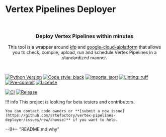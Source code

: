 # Vertex Pipelines Deployer
<br />
<div align="center">
    <!-- <h1 align="center">Vertex Pipelines Deployer</h1> -->
    <h3 align="center">Deploy Vertex Pipelines within minutes</h3>
        <p align="center">
        This tool is a wrapper around <a href="https://www.kubeflow.org/docs/components/pipelines/v2/hello-world/">kfp</a> and <a href="https://cloud.google.com/python/docs/reference/aiplatform/latest">google-cloud-aiplatform</a> that allows you to check, compile, upload, run and schedule Vertex Pipelines in a standardized manner.
        </p>
</div>
</br>

<!-- PROJECT SHIELDS -->
[![Python Version](https://img.shields.io/badge/Python-3.8_3.9_3.10-blue?logo=python)](#supported-python-versions)
[![Code style: black](https://img.shields.io/badge/code%20style-black-000000.svg)](https://github.com/psf/black)
[![Imports: isort](https://img.shields.io/badge/%20imports-isort-%231674b1?style=flat&labelColor=ef8336)](https://pycqa.github.io/isort/)
[![Linting: ruff](https://img.shields.io/endpoint?url=https://raw.githubusercontent.com/charliermarsh/ruff/main/assets/badge/v2.json)](https://github.com/astral-sh/ruff)
[![Pre-commit](https://img.shields.io/badge/pre--commit-enabled-informational?logo=pre-commit&logoColor=white)](https://github.com/ornikar/vertex-eduscore/blob/develop/.pre-commit-config.yaml)
[![License](https://img.shields.io/github/license/artefactory/vertex-pipelines-deployer)](https://github.com/artefactory/vertex-pipelines-deployer/blob/develop/LICENSE)

[![CI](https://github.com/artefactory/vertex-pipelines-deployer/actions/workflows/ci.yaml/badge.svg?branch%3Adevelop&event%3Apush)](https://github.com/artefactory/vertex-pipelines-deployer/actions/workflows/ci.yaml/badge.svg?query=branch%3Adevelop)
[![Release](https://github.com/artefactory/vertex-pipelines-deployer/actions/workflows/release.yaml/badge.svg?branch%3Amain&event%3Apush)](https://github.com/artefactory/vertex-pipelines-deployer/actions/workflows/release.yaml/badge.svg?query=branch%3Amain)


!!! info
    This project is looking for beta testers and contributors.

    You can contact code owners or **[submit a new issue](https://github.com/artefactory/vertex-pipelines-deployer/issues/new/choose)** if you want to help.


--8<-- "README.md:why"
